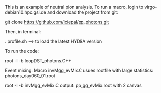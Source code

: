 This is an  example of neutral pion analysis. To run a macro, login to virgo-debian10.hpc.gsi.de and download the project from git:


git clone https://github.com/iciepal/pp_photons.git

Then, in terminal:

 . profile.sh  --> to load the latest HYDRA version

To run the code:

root -l -b loopDST_photons.C++

Event mixing:
Macro invMgg_evMix.C usues rootfile with large statistics: photons_day060_01.root

root -l -b invMgg_evMix.C
output: pp_gg_evMix.root with 2 canvas
